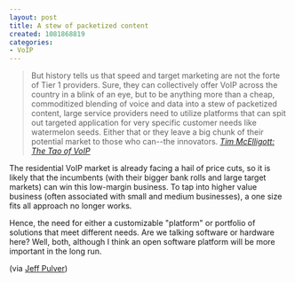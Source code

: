 ```yaml
--- 
layout: post
title: A stew of packetized content
created: 1081868819
categories: 
- VoIP
---
```

<blockquote>
But history tells us that speed and target marketing are not the forte of Tier 1 providers. Sure, they can collectively offer VoIP across the country in a blink of an eye, but to be anything more than a cheap, commoditized blending of voice and data into a stew of packetized content, large service providers need to utilize platforms that can spit out targeted application for very specific customer needs like watermelon seeds. Either that or they leave a big chunk of their potential market to those who can--the innovators.
<cite><a href="http://enews.primediabusiness.com/enews/telephony/v/1162">Tim McElligott: The Tao of VoIP</a></cite>
</blockquote>

<p>The residential VoIP market is already facing a hail of price cuts, so it is likely that the incumbents (with their bigger bank rolls and large target markets) can win this low-margin business. To tap into higher value business (often associated with small and medium businesses), a one size fits all approach no longer works.</p>
<!--break-->
<p>Hence, the need for either a customizable "platform" or portfolio of solutions that meet different needs. Are we talking software or hardware here? Well, both, although I think an open software platform will be more important in the long run.</p>

<p>(via <a href="http://192.246.69.231/jeff/personal/archives/000701.html">Jeff Pulver</a>)</p>
